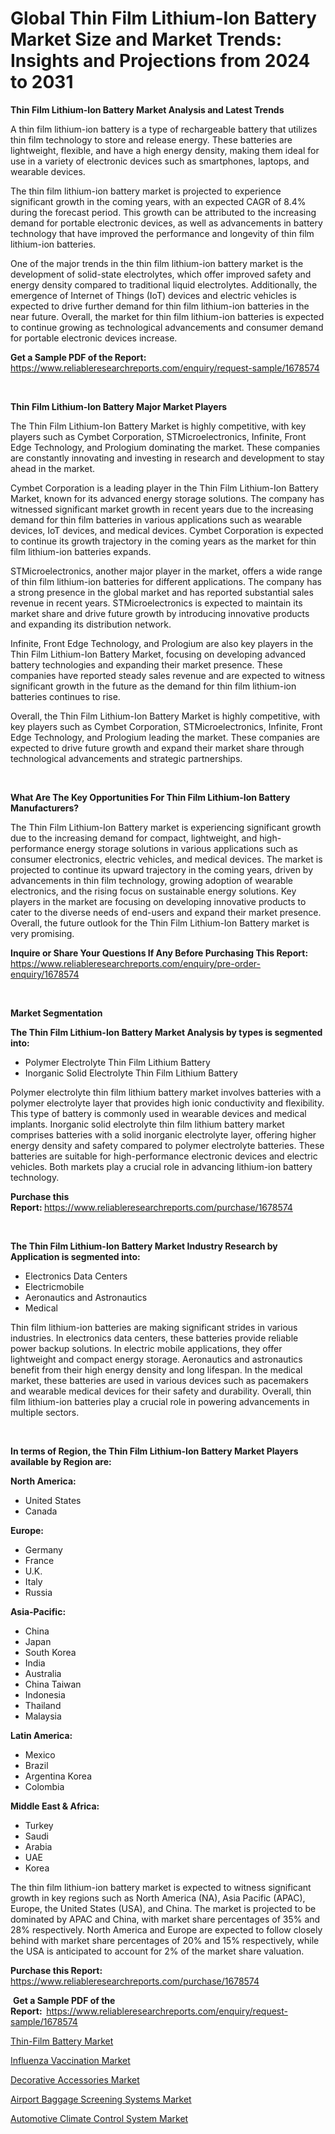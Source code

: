 <p><h1>Global Thin Film Lithium-Ion Battery Market Size and Market Trends: Insights and Projections from 2024 to 2031</h1></p><p><strong>Thin Film Lithium-Ion Battery Market Analysis and Latest Trends</strong></p>
<p><p>A thin film lithium-ion battery is a type of rechargeable battery that utilizes thin film technology to store and release energy. These batteries are lightweight, flexible, and have a high energy density, making them ideal for use in a variety of electronic devices such as smartphones, laptops, and wearable devices.</p><p>The thin film lithium-ion battery market is projected to experience significant growth in the coming years, with an expected CAGR of 8.4% during the forecast period. This growth can be attributed to the increasing demand for portable electronic devices, as well as advancements in battery technology that have improved the performance and longevity of thin film lithium-ion batteries.</p><p>One of the major trends in the thin film lithium-ion battery market is the development of solid-state electrolytes, which offer improved safety and energy density compared to traditional liquid electrolytes. Additionally, the emergence of Internet of Things (IoT) devices and electric vehicles is expected to drive further demand for thin film lithium-ion batteries in the near future. Overall, the market for thin film lithium-ion batteries is expected to continue growing as technological advancements and consumer demand for portable electronic devices increase.</p></p>
<p><strong>Get a Sample PDF of the Report:&nbsp;</strong> <a href="https://www.reliableresearchreports.com/enquiry/request-sample/1678574">https://www.reliableresearchreports.com/enquiry/request-sample/1678574</a></p>
<p>&nbsp;</p>
<p><strong>Thin Film Lithium-Ion Battery Major Market Players</strong></p>
<p><p>The Thin Film Lithium-Ion Battery Market is highly competitive, with key players such as Cymbet Corporation, STMicroelectronics, Infinite, Front Edge Technology, and Prologium dominating the market. These companies are constantly innovating and investing in research and development to stay ahead in the market.</p><p>Cymbet Corporation is a leading player in the Thin Film Lithium-Ion Battery Market, known for its advanced energy storage solutions. The company has witnessed significant market growth in recent years due to the increasing demand for thin film batteries in various applications such as wearable devices, IoT devices, and medical devices. Cymbet Corporation is expected to continue its growth trajectory in the coming years as the market for thin film lithium-ion batteries expands.</p><p>STMicroelectronics, another major player in the market, offers a wide range of thin film lithium-ion batteries for different applications. The company has a strong presence in the global market and has reported substantial sales revenue in recent years. STMicroelectronics is expected to maintain its market share and drive future growth by introducing innovative products and expanding its distribution network.</p><p>Infinite, Front Edge Technology, and Prologium are also key players in the Thin Film Lithium-Ion Battery Market, focusing on developing advanced battery technologies and expanding their market presence. These companies have reported steady sales revenue and are expected to witness significant growth in the future as the demand for thin film lithium-ion batteries continues to rise.</p><p>Overall, the Thin Film Lithium-Ion Battery Market is highly competitive, with key players such as Cymbet Corporation, STMicroelectronics, Infinite, Front Edge Technology, and Prologium leading the market. These companies are expected to drive future growth and expand their market share through technological advancements and strategic partnerships.</p></p>
<p>&nbsp;</p>
<p><strong>What Are The Key Opportunities For Thin Film Lithium-Ion Battery Manufacturers?</strong></p>
<p><p>The Thin Film Lithium-Ion Battery market is experiencing significant growth due to the increasing demand for compact, lightweight, and high-performance energy storage solutions in various applications such as consumer electronics, electric vehicles, and medical devices. The market is projected to continue its upward trajectory in the coming years, driven by advancements in thin film technology, growing adoption of wearable electronics, and the rising focus on sustainable energy solutions. Key players in the market are focusing on developing innovative products to cater to the diverse needs of end-users and expand their market presence. Overall, the future outlook for the Thin Film Lithium-Ion Battery market is very promising.</p></p>
<p><strong>Inquire or Share Your Questions If Any Before Purchasing This Report:</strong> <a href="https://www.reliableresearchreports.com/enquiry/pre-order-enquiry/1678574">https://www.reliableresearchreports.com/enquiry/pre-order-enquiry/1678574</a></p>
<p>&nbsp;</p>
<p><strong>Market Segmentation</strong></p>
<p><strong>The Thin Film Lithium-Ion Battery Market Analysis by types is segmented into:</strong></p>
<p><ul><li>Polymer Electrolyte Thin Film Lithium Battery</li><li>Inorganic Solid Electrolyte Thin Film Lithium Battery</li></ul></p>
<p><p>Polymer electrolyte thin film lithium battery market involves batteries with a polymer electrolyte layer that provides high ionic conductivity and flexibility. This type of battery is commonly used in wearable devices and medical implants. Inorganic solid electrolyte thin film lithium battery market comprises batteries with a solid inorganic electrolyte layer, offering higher energy density and safety compared to polymer electrolyte batteries. These batteries are suitable for high-performance electronic devices and electric vehicles. Both markets play a crucial role in advancing lithium-ion battery technology.</p></p>
<p><strong>Purchase this Report:&nbsp;</strong><a href="https://www.reliableresearchreports.com/purchase/1678574">https://www.reliableresearchreports.com/purchase/1678574</a></p>
<p>&nbsp;</p>
<p><strong>The Thin Film Lithium-Ion Battery Market Industry Research by Application is segmented into:</strong></p>
<p><ul><li>Electronics Data Centers</li><li>Electricmobile</li><li>Aeronautics and Astronautics</li><li>Medical</li></ul></p>
<p><p>Thin film lithium-ion batteries are making significant strides in various industries. In electronics data centers, these batteries provide reliable power backup solutions. In electric mobile applications, they offer lightweight and compact energy storage. Aeronautics and astronautics benefit from their high energy density and long lifespan. In the medical market, these batteries are used in various devices such as pacemakers and wearable medical devices for their safety and durability. Overall, thin film lithium-ion batteries play a crucial role in powering advancements in multiple sectors.</p></p>
<p>&nbsp;</p>
<p><strong>In terms of Region, the Thin Film Lithium-Ion Battery Market Players available by Region are:</strong></p>
<p>
    <p> <strong> North America: </strong>
        <ul>
            <li>United States</li>
            <li>Canada</li>
        </ul>
        </p> 
    <p> <strong> Europe: </strong>
        <ul>
            <li>Germany</li>
            <li>France</li>
            <li>U.K.</li>
            <li>Italy</li>
            <li>Russia</li>
        </ul>
        </p> 
    <p> <strong> Asia-Pacific: </strong>
        <ul>
            <li>China</li>
            <li>Japan</li>
            <li>South Korea</li>
            <li>India</li>
            <li>Australia</li>
            <li>China Taiwan</li>
            <li>Indonesia</li>
            <li>Thailand</li>
            <li>Malaysia</li>
        </ul>
        </p> 
    <p> <strong> Latin America: </strong>
        <ul>
            <li>Mexico</li>
            <li>Brazil</li>
            <li>Argentina Korea</li>
            <li>Colombia</li>
        </ul>
        </p> 
    <p> <strong> Middle East & Africa: </strong>
        <ul>
            <li>Turkey</li>
            <li>Saudi</li>
            <li>Arabia</li>
            <li>UAE</li>
            <li>Korea</li>
        </ul>
    </p>
    </p>
<p><p>The thin film lithium-ion battery market is expected to witness significant growth in key regions such as North America (NA), Asia Pacific (APAC), Europe, the United States (USA), and China. The market is projected to be dominated by APAC and China, with market share percentages of 35% and 28% respectively. North America and Europe are expected to follow closely behind with market share percentages of 20% and 15% respectively, while the USA is anticipated to account for 2% of the market share valuation.</p></p>
<p><strong>Purchase this Report: </strong><a href="https://www.reliableresearchreports.com/purchase/1678574">https://www.reliableresearchreports.com/purchase/1678574</a></p>
<p>&nbsp;<strong>Get a Sample PDF of the Report:&nbsp;&nbsp;</strong><a href="https://www.reliableresearchreports.com/enquiry/request-sample/1678574">https://www.reliableresearchreports.com/enquiry/request-sample/1678574</a></p>
<p><strong></strong></p>
<p><p><a href="https://github.com/Sherrillcrooksxa8i18ucf2m/Market-Research-Report-List-1/blob/main/thin-film-battery-market.md">Thin-Film Battery Market</a></p><p><a href="https://medium.com/p/849dfc15f998/edit">Influenza Vaccination Market</a></p><p><a href="https://medium.com/p/703777efb7f6/edit">Decorative Accessories Market</a></p><p><a href="https://medium.com/p/50ab006e0596/edit">Airport Baggage Screening Systems Market</a></p><p><a href="https://medium.com/p/1d931fc58224/edit">Automotive Climate Control System Market</a></p></p>